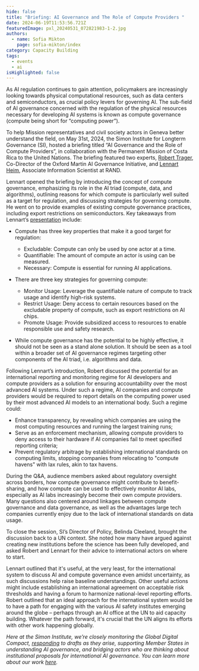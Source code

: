 ```yaml
---
hide: false
title: "Briefing: AI Governance and The Role of Compute Providers "
date: 2024-06-19T11:53:56.721Z
featuredImage: pxl_20240531_072821983-1-2.jpg
authors:
  - name: Sofia Mikton
    page: sofia-mikton/index
category: Capacity Building
tags:
  - events
  - ai
isHighlighted: false
---
```

As AI regulation continues to gain attention, policymakers are increasingly looking towards physical computational resources, such as data centers and semiconductors, as crucial policy levers for governing AI. The sub-field of AI governance concerned with the regulation of the physical resources necessary for developing AI systems is known as compute governance (compute being short for “computing power”). 

To help Mission representatives and civil society actors in Geneva better understand the field, on May 31st, 2024, the Simon Institute for Longterm Governance (SI), hosted a briefing titled “AI Governance and the Role of Compute Providers”, in collaboration with the Permanent Mission of Costa Rica to the United Nations. The briefing featured two experts, [Robert Trager](https://www.oxfordmartin.ox.ac.uk/people/professor-robert-trager), Co-Director of the Oxford Martin AI Governance Initiative, and [Lennart Heim](https://heim.xyz/), Associate Information Scientist at RAND. 

Lennart opened the briefing by introducing the concept of compute governance, emphasizing its role in the AI triad (compute, data, and algorithms), outlining reasons for which compute is particularly well suited as a target for regulation, and discussing strategies for governing compute. He went on to provide examples of existing compute governance practices, including export restrictions on semiconductors. Key takeaways from Lennart’s [presentation](https://blog.heim.xyz/presentation-on-introduction-to-compute-governance/) include: 

* Compute has three key properties that make it a good target for regulation: 

  * Excludable: Compute can only be used by one actor at a time.
  * Quantifiable: The amount of compute an actor is using can be measured.
  * Necessary: Compute is essential for running AI applications.
* There are three key strategies for governing compute: 

  * Monitor Usage: Leverage the quantifiable nature of compute to track usage and identify high-risk systems.
  * Restrict Usage: Deny access to certain resources based on the excludable property of compute, such as export restrictions on AI chips.
  * Promote Usage: Provide subsidized access to resources to enable responsible use and safety research.
* While compute governance has the potential to be highly effective, it should not be seen as a stand alone solution. It should be seen as a tool within a broader set of AI governance regimes targeting other components of the AI triad, i.e. algorithms and data.

Following Lennart’s introduction, Robert discussed the potential for an international reporting and monitoring regime for AI developers and compute providers as a solution for ensuring accountability over the most advanced AI systems. Under such a regime, AI companies and compute providers would be required to report details on the computing power used by their most advanced AI models to an international body. Such a regime could: 

* Enhance transparency, by revealing which companies are using the most computing resources and running the largest training runs;
* Serve as an enforcement mechanism, allowing compute providers to deny access to their hardware if AI companies fail to meet specified reporting criteria;
* Prevent regulatory arbitrage by establishing international standards on computing limits, stopping companies from relocating to "compute havens" with lax rules, akin to tax havens.

During the Q&A, audience members asked about regulatory oversight across borders, how compute governance might contribute to benefit-sharing, and how compute can be used to effectively monitor AI labs, especially as AI labs increasingly become their own compute providers. Many questions also centered around linkages between compute governance and data governance, as well as the advantages large tech companies currently enjoy due to the lack of international standards on data usage.

To close the session, SI’s Director of Policy, Belinda Cleeland, brought the discussion back to a UN context. She noted how many have argued against creating new institutions before the science has been fully developed, and asked Robert and Lennart for their advice to international actors on where to start.

Lennart outlined that it's useful, at the very least, for the international system to discuss AI and compute governance even amidst uncertainty, as such discussions help raise baseline understandings. Other useful actions might include establishing an international agreement on acceptable risk thresholds and having a forum to harmonize national-level reporting efforts. Robert outlined that an ideal approach for the international system would be to have a path for engaging with the various AI safety institutes emerging around the globe – perhaps through an AI office at the UN to aid capacity building. Whatever the path forward, it's crucial that the UN aligns its efforts with other work happening globally.

*Here at the Simon Institute, we’re closely monitoring the Global Digital Compact, [responding](https://www.simoninstitute.ch/blog/post/response-to-revision-1-of-the-global-digital-compact-implications-for-ai-governance/) to drafts as they arise, supporting Member States in understanding AI governance, and bridging actors who are thinking about institutional proposals for international AI governance. You can learn more about our work [here](https://www.simoninstitute.ch/blog/).*